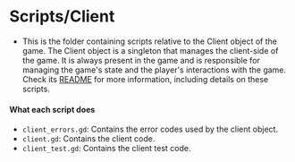 # Scripts/Client

- This is the folder containing scripts relative to the Client object of the game. The Client object is a singleton that manages the client-side of the game. It is always present in the game and is responsible for managing the game's state and the player's interactions with the game. Check its [README](Objects/Client/README.md) for more information, including details on these scripts.

#### What each script does

- `client_errors.gd`: Contains the error codes used by the client object.
- `client.gd`: Contains the client code.
- `client_test.gd`: Contains the client test code.
